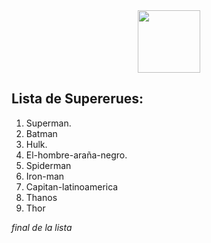<div id="header" align="center">
  <img src="https://external-content.duckduckgo.com/iu/?u=https%3A%2F%2Fi1.pngguru.com%2Fpreview%2F354%2F761%2F130%2Fvisual-studio-code-icon-redesign-for-macos-vscode-blue-and-white-logo-png-clipart.jpg&f=1&nofb=1&ipt=20d8d22f371c3043b9ec2cc68a00991f1a844785fa56b5ab997f88458ae87256&ipo=images" 
  width="100"
  />
</div>

**Lista de Supererues**: 
---------------------------------------
1. Superman.
2. Batman
3. Hulk.
4. El-hombre-araña-negro.
5. Spiderman
6. Iron-man
7. Capitan-latinoamerica
8. Thanos
9. Thor

*final de la lista*